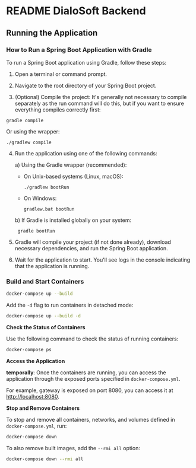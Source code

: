 
# README DialoSoft Backend



## Running the Application

### How to Run a Spring Boot Application with Gradle

To run a Spring Boot application using Gradle, follow these steps:

1. Open a terminal or command prompt.

2. Navigate to the root directory of your Spring Boot project.

3. (Optional) Compile the project:
   It's generally not necessary to compile separately as the run command will do this, but if you want to ensure everything compiles correctly first:

```
gradle compile
```
   
Or using the wrapper:
   
```
./gradlew compile
```

4. Run the application using one of the following commands:

   a) Using the Gradle wrapper (recommended):
   - On Unix-based systems (Linux, macOS):
     ```
     ./gradlew bootRun
     ```
   - On Windows:
     ```
     gradlew.bat bootRun
     ```

   b) If Gradle is installed globally on your system:
   ```
    gradle bootRun
   ```

5. Gradle will compile your project (if not done already), download necessary dependencies, and run the Spring Boot application.

6. Wait for the application to start. You'll see logs in the console indicating that the application is running.

### Build and Start Containers

```bash
docker-compose up --build
```

Add the `-d` flag to run containers in detached mode:

```bash
docker-compose up --build -d
```

**Check the Status of Containers**

Use the following command to check the status of running containers:

```bash
docker-compose ps
```

**Access the Application**

**temporally**: Once the containers are running, you can access the application through 
the exposed ports specified in `docker-compose.yml`. 

For example, gateway is exposed on port 8080, you can access it at [http://localhost:8080](http://localhost:8080).

**Stop and Remove Containers**

To stop and remove all containers, networks, and volumes defined in `docker-compose.yml`, run:

```bash
docker-compose down
```

To also remove built images, add the `--rmi all` option:

```bash
docker-compose down --rmi all
```
